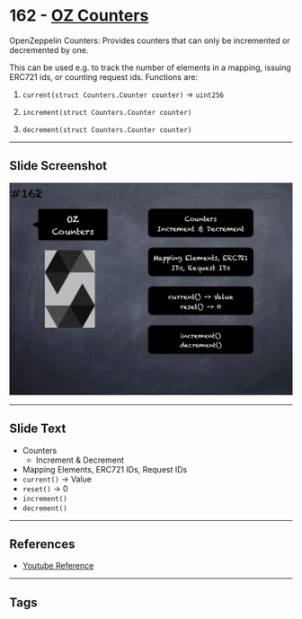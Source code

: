 # 162 - [OZ Counters](OZ%20Counters.md)
OpenZeppelin Counters: Provides counters that can only be incremented or decremented by one. 

This can be used e.g. to track the number of elements in a mapping, issuing ERC721 ids, or counting request ids. Functions are:

1.  `current(struct Counters.Counter counter)` → `uint256`
    
2.  `increment(struct Counters.Counter counter)`
    
3.  `decrement(struct Counters.Counter counter)`
___
## Slide Screenshot
![162.png](../images/solidity201/162.png)
___
## Slide Text
- Counters
	- Increment & Decrement
- Mapping Elements, ERC721 IDs, Request IDs
- `current()` -> Value
- `reset()` -> 0
- `increment()`
- `decrement()`
___
## References
- [Youtube Reference](https://youtu.be/L_9Fk6HRwpU?t=51)
___
## Tags